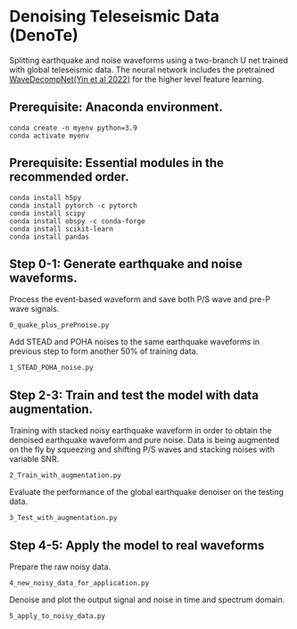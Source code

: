 # Denoising Teleseismic Data (DenoTe) 
Splitting earthquake and noise waveforms using a two-branch U net trained with global teleseismic data.
The neural network includes the pretrained [WaveDecompNet(Yin et al 2022)](https://github.com/yinjiuxun/WaveDecompNet-paper/) for the higher level feature learning.

## Prerequisite: Anaconda environment.
```
conda create -n myenv python=3.9
conda activate myenv
```
## Prerequisite: Essential modules in the recommended order.
```
conda install h5py
conda install pytorch -c pytorch
conda install scipy
conda install obspy -c conda-forge
conda install scikit-learn
conda install pandas
```
## Step 0-1: Generate earthquake and noise waveforms.
Process the event-based waveform and save both P/S wave and pre-P wave signals.
```
0_quake_plus_prePnoise.py
```
Add STEAD and POHA noises to the same earthquake waveforms in previous step to form another 50% of training data.
```
1_STEAD_POHA_noise.py
```

## Step 2-3: Train and test the model with data augmentation.
Training with stacked noisy earthquake waveform in order to obtain the denoised earthquake waveform and pure noise. Data is being augmented on the fly by squeezing and shifting P/S waves and stacking noises with variable SNR.
```
2_Train_with_augmentation.py
```
Evaluate the performance of the global earthquake denoiser on the testing data.
```
3_Test_with_augmentation.py
```

## Step 4-5: Apply the model to real waveforms
Prepare the raw noisy data.
```
4_new_noisy_data_for_application.py
```
Denoise and plot the output signal and noise in time and spectrum domain.
```
5_apply_to_noisy_data.py
```
